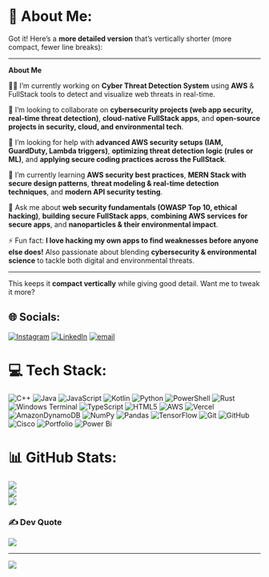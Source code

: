 # 💫 About Me:
Got it! Here’s a **more detailed version** that’s vertically shorter (more compact, fewer line breaks):

---

**About Me**

🧑‍💻 I’m currently working on **Cyber Threat Detection System** using **AWS** & FullStack tools to detect and visualize web threats in real-time.

🤝 I’m looking to collaborate on **cybersecurity projects (web app security, real-time threat detection)**, **cloud-native FullStack apps**, and **open-source projects in security, cloud, and environmental tech**.

🤝 I’m looking for help with **advanced AWS security setups (IAM, GuardDuty, Lambda triggers)**, **optimizing threat detection logic (rules or ML)**, and **applying secure coding practices across the FullStack**.

🌱 I’m currently learning **AWS security best practices**, **MERN Stack with secure design patterns**, **threat modeling & real-time detection techniques**, and **modern API security testing**.

💬 Ask me about **web security fundamentals (OWASP Top 10, ethical hacking)**, **building secure FullStack apps**, **combining AWS services for secure apps**, and **nanoparticles & their environmental impact**.

⚡ Fun fact: **I love hacking my own apps to find weaknesses before anyone else does!** Also passionate about blending **cybersecurity & environmental science** to tackle both digital and environmental threats.

---

This keeps it **compact vertically** while giving good detail. Want me to tweak it more?


## 🌐 Socials:
[![Instagram](https://img.shields.io/badge/Instagram-%23E4405F.svg?logo=Instagram&logoColor=white)](https://instagram.com/tiuz_r) [![LinkedIn](https://img.shields.io/badge/LinkedIn-%230077B5.svg?logo=linkedin&logoColor=white)](https://linkedin.com/in/https://www.linkedin.com/in/tushar-sinha-59a389264/) [![email](https://img.shields.io/badge/Email-D14836?logo=gmail&logoColor=white)](mailto:tusharsinharvvc@gmail.com) 

# 💻 Tech Stack:
![C++](https://img.shields.io/badge/c++-%2300599C.svg?style=for-the-badge&logo=c%2B%2B&logoColor=white) ![Java](https://img.shields.io/badge/java-%23ED8B00.svg?style=for-the-badge&logo=openjdk&logoColor=white) ![JavaScript](https://img.shields.io/badge/javascript-%23323330.svg?style=for-the-badge&logo=javascript&logoColor=%23F7DF1E) ![Kotlin](https://img.shields.io/badge/kotlin-%237F52FF.svg?style=for-the-badge&logo=kotlin&logoColor=white) ![Python](https://img.shields.io/badge/python-3670A0?style=for-the-badge&logo=python&logoColor=ffdd54) ![PowerShell](https://img.shields.io/badge/PowerShell-%235391FE.svg?style=for-the-badge&logo=powershell&logoColor=white) ![Rust](https://img.shields.io/badge/rust-%23000000.svg?style=for-the-badge&logo=rust&logoColor=white) ![Windows Terminal](https://img.shields.io/badge/Windows%20Terminal-%234D4D4D.svg?style=for-the-badge&logo=windows-terminal&logoColor=white) ![TypeScript](https://img.shields.io/badge/typescript-%23007ACC.svg?style=for-the-badge&logo=typescript&logoColor=white) ![HTML5](https://img.shields.io/badge/html5-%23E34F26.svg?style=for-the-badge&logo=html5&logoColor=white) ![AWS](https://img.shields.io/badge/AWS-%23FF9900.svg?style=for-the-badge&logo=amazon-aws&logoColor=white) ![Vercel](https://img.shields.io/badge/vercel-%23000000.svg?style=for-the-badge&logo=vercel&logoColor=white) ![AmazonDynamoDB](https://img.shields.io/badge/Amazon%20DynamoDB-4053D6?style=for-the-badge&logo=Amazon%20DynamoDB&logoColor=white) ![NumPy](https://img.shields.io/badge/numpy-%23013243.svg?style=for-the-badge&logo=numpy&logoColor=white) ![Pandas](https://img.shields.io/badge/pandas-%23150458.svg?style=for-the-badge&logo=pandas&logoColor=white) ![TensorFlow](https://img.shields.io/badge/TensorFlow-%23FF6F00.svg?style=for-the-badge&logo=TensorFlow&logoColor=white) ![Git](https://img.shields.io/badge/git-%23F05033.svg?style=for-the-badge&logo=git&logoColor=white) ![GitHub](https://img.shields.io/badge/github-%23121011.svg?style=for-the-badge&logo=github&logoColor=white) ![Cisco](https://img.shields.io/badge/cisco-%23049fd9.svg?style=for-the-badge&logo=cisco&logoColor=black) ![Portfolio](https://img.shields.io/badge/Portfolio-%23000000.svg?style=for-the-badge&logo=firefox&logoColor=#FF7139) ![Power Bi](https://img.shields.io/badge/power_bi-F2C811?style=for-the-badge&logo=powerbi&logoColor=black)

# 📊 GitHub Stats:
![](https://github-readme-stats.vercel.app/api?username=tusharsinha007&theme=dark&hide_border=false&include_all_commits=true&count_private=true)<br/>
![](https://nirzak-streak-stats.vercel.app/?user=tusharsinha007&theme=dark&hide_border=false)<br/>
![](https://github-readme-stats.vercel.app/api/top-langs/?username=tusharsinha007&theme=dark&hide_border=false&include_all_commits=true&count_private=true&layout=compact)

### ✍️ Dev Quote
![](https://quotes-github-readme.vercel.app/api?type=horizontal&theme=radical)

---
[![](https://visitcount.itsvg.in/api?id=tusharsinha007&icon=0&color=0)](https://visitcount.itsvg.in)

<!-- Proudly created with GPRM ( https://gprm.itsvg.in ) -->
